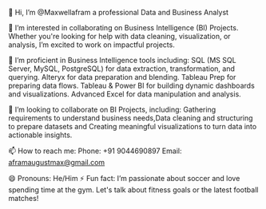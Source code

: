 👋 Hi, I’m @Maxwellafram a professional Data and Business Analyst

👀 I’m interested in collaborating on Business Intelligence (BI) Projects. Whether you're looking for help with data cleaning, visualization, 
or analysis, I’m excited to work on impactful projects.

🌱 I’m proficient in Business Intelligence tools including:
SQL (MS SQL Server, MySQL, PostgreSQL) for data extraction, transformation, and querying.
Alteryx for data preparation and blending.
Tableau Prep for preparing data flows.
Tableau & Power BI for building dynamic dashboards and visualizations.
Advanced Excel for data manipulation and analysis.

💞️ I’m looking to collaborate on BI Projects, including:
Gathering requirements to understand business needs,Data cleaning and structuring to prepare datasets and 
Creating meaningful visualizations to turn data into actionable insights.

📫 How to reach me:
Phone: +91 9044690897
Email: aframaugustmax@gmail.com

😄 Pronouns: He/Him
⚡ Fun fact: I’m passionate about soccer and love spending time at the gym. Let's talk about fitness goals or the latest football matches!


<!---
Maxwellafram/Maxwellafram is a ✨ special ✨ repository because its `README.md` (this file) appears on your GitHub profile.
You can click the Preview link to take a look at your changes.
--->
